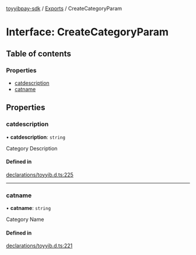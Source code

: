 [toyyibpay-sdk](../README.md) / [Exports](../modules.md) / CreateCategoryParam

# Interface: CreateCategoryParam

## Table of contents

### Properties

- [catdescription](CreateCategoryParam.md#catdescription)
- [catname](CreateCategoryParam.md#catname)

## Properties

### catdescription

• **catdescription**: `string`

Category Description

#### Defined in

[declarations/toyyib.d.ts:225](https://github.com/fadhilx/toyyibpay-sdk-js/blob/ee76517/src/declarations/toyyib.d.ts#L225)

___

### catname

• **catname**: `string`

Category Name

#### Defined in

[declarations/toyyib.d.ts:221](https://github.com/fadhilx/toyyibpay-sdk-js/blob/ee76517/src/declarations/toyyib.d.ts#L221)
